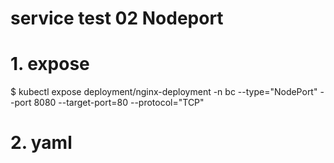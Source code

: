 # service test 02 Nodeport 
# 1. expose 
$  kubectl expose deployment/nginx-deployment -n bc --type="NodePort" --port 8080 --target-port=80 --protocol="TCP"

# 2. yaml 

